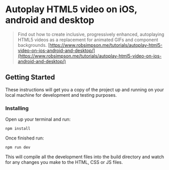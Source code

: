 # Autoplay HTML5 video on iOS, android and desktop

> Find out how to create inclusive, progressively enhanced, autoplaying HTML5 videos as a replacement for animated GIFs and component backgrounds. [https://www.robsimpson.me/tutorials/autoplay-html5-video-on-ios-android-and-desktop/](https://www.robsimpson.me/tutorials/autoplay-html5-video-on-ios-android-and-desktop/)

## Getting Started

These instructions will get you a copy of the project up and running on your local machine for development and testing purposes.

### Installing

Open up your terminal and run:

```
npm install
```

Once finished run:

```
npm run dev
```

This will compile all the development files into the build directory and watch for any changes you make to the HTML, CSS or JS files.

